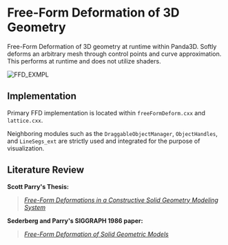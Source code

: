 # Free-Form Deformation of 3D Geometry
Free-Form Deformation of 3D geometry at runtime within Panda3D. Softly deforms an arbitrary mesh through control points and curve approximation. This performs at runtime and does not utilize shaders.

![FFD_EXMPL](https://github.com/user-attachments/assets/f60512f2-d476-43de-bb34-4f3aaf7491f7)


## Implementation
Primary FFD implementation is located within `freeFormDeform.cxx` and `lattice.cxx`. 

Neighboring modules such as the `DraggableObjectManager`, `ObjectHandles`, and `LineSegs_ext` are strictly used and integrated for the purpose of visualization.

## Literature Review
**Scott Parry's Thesis:**
> [_Free-Form Deformations in a Constructive Solid Geometry Modeling System_](https://scholarsarchive.byu.edu/cgi/viewcontent.cgi?params=/context/etd/article/5254/&path_info=Scott_Parry_from_IR_problem_children.pdf)

**Sederberg and Parry's SIGGRAPH 1986 paper:**
> [_Free-Form Deformation of Solid Geometric Models_](https://people.eecs.berkeley.edu/~sequin/CS285/PAPERS/Sederberg_Parry.pdf)
